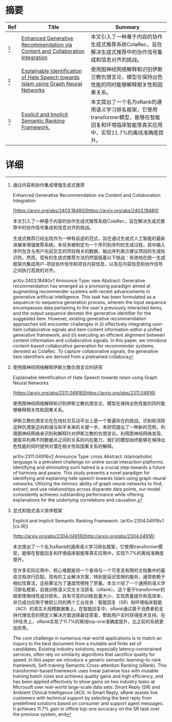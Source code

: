 # 摘要

| Ref | Title | Summary |
| --- | --- | --- |
| [^1] | [Enhanced Generative Recommendation via Content and Collaboration Integration](https://arxiv.org/abs/2403.18480) | 本文引入了一种基于内容的协作生成式推荐系统ColaRec，旨在解决生成式推荐中的协作信号集成和信息对齐的挑战。 |
| [^2] | [Explainable Identification of Hate Speech towards Islam using Graph Neural Networks](https://arxiv.org/abs/2311.04916) | 使用图神经网络解释和识别伊斯兰教仇恨言论，模型在保持出色性能的同时能够解释相关性和因果关系。 |
| [^3] | [Explicit and Implicit Semantic Ranking Framework.](http://arxiv.org/abs/2304.04918) | 本文提出了一个名为sRank的通用语义学习排名框架，它使用transformer模型，能够在智能回复和环境临床智能等真实应用中，实现11.7%的离线准确度提升。 |

# 详细

[^1]: 通过内容和协作集成增强生成式推荐

    Enhanced Generative Recommendation via Content and Collaboration Integration

    [https://arxiv.org/abs/2403.18480](https://arxiv.org/abs/2403.18480)

    本文引入了一种基于内容的协作生成式推荐系统ColaRec，旨在解决生成式推荐中的协作信号集成和信息对齐的挑战。

    

    生成式推荐已经出现作为一种有前途的范式，旨在通过生成式人工智能的最新进展来增强推荐系统。本任务被制定为一个序列到序列的生成过程，其中输入序列包含与用户先前交互的项目相关的数据，输出序列表示建议项目的生成标识符。然而，现有的生成式推荐方法仍然面临着以下挑战：有效地在统一生成框架内集成用户-项目协作信号和项目内容信息，以及在内容信息和协作信号之间执行高效的对齐。

    arXiv:2403.18480v1 Announce Type: new  Abstract: Generative recommendation has emerged as a promising paradigm aimed at augmenting recommender systems with recent advancements in generative artificial intelligence. This task has been formulated as a sequence-to-sequence generation process, wherein the input sequence encompasses data pertaining to the user's previously interacted items, and the output sequence denotes the generative identifier for the suggested item. However, existing generative recommendation approaches still encounter challenges in (i) effectively integrating user-item collaborative signals and item content information within a unified generative framework, and (ii) executing an efficient alignment between content information and collaborative signals.   In this paper, we introduce content-based collaborative generation for recommender systems, denoted as ColaRec. To capture collaborative signals, the generative item identifiers are derived from a pretrained collabora
    
[^2]: 使用图神经网络解释伊斯兰教仇恨言论的研究

    Explainable Identification of Hate Speech towards Islam using Graph Neural Networks

    [https://arxiv.org/abs/2311.04916](https://arxiv.org/abs/2311.04916)

    使用图神经网络解释和识别伊斯兰教仇恨言论，模型在保持出色性能的同时能够解释相关性和因果关系。

    

    伊斯兰教仇恨言论在在线社交互动平台上是一个普遍存在的挑战。识别和消除这种仇恨是迈向和谐与和平未来的关键一步。本研究提出了一种新的范例，利用图神经网络来识别和解释针对伊斯兰教的仇恨言论。利用图神经网络发现、提取并利用不同数据点之间的关系的内在能力，我们的模型始终能够在保持出色性能的同时提供对潜在相关性和因果关系的解释。

    arXiv:2311.04916v2 Announce Type: cross  Abstract: Islamophobic language is a prevalent challenge on online social interaction platforms. Identifying and eliminating such hatred is a crucial step towards a future of harmony and peace. This study presents a novel paradigm for identifying and explaining hate speech towards Islam using graph neural networks. Utilizing the intrinsic ability of graph neural networks to find, extract, and use relationships across disparate data points, our model consistently achieves outstanding performance while offering explanations for the underlying correlations and causation.
    
[^3]: 显式和隐式语义排序框架

    Explicit and Implicit Semantic Ranking Framework. (arXiv:2304.04918v1 [cs.IR])

    [http://arxiv.org/abs/2304.04918](http://arxiv.org/abs/2304.04918)

    本文提出了一个名为sRank的通用语义学习排名框架，它使用transformer模型，能够在智能回复和环境临床智能等真实应用中，实现11.7%的离线准确度提升。

    

    在许多实际应用中，核心难题是将一个查询与一个可变且有限的文档集中的最佳文档进行匹配。现有的工业解决方案，特别是延迟受限的服务，通常依赖于相似性算法，这些算法为了速度而牺牲了质量。本文介绍了一个通用的语义学习排名框架，自我训练语义交叉关注排名（sRank）。这个基于transformer的框架使用线性成对损失，具有可变的训练批量大小、实现质量提升和高效率，并已成功应用于微软公司的两个工业任务：智能回复（SR）和环境临床智能（ACI）的真实大规模数据集上。在智能回复中，$sRank$通过基于消费者和支持代理信息的预定义解决方案选择最佳答案，帮助用户实时获得技术支持。在SR任务上，$sRank$实现了11.7%的离线top-one准确度提升，比之前的系统更加优秀。

    The core challenge in numerous real-world applications is to match an inquiry to the best document from a mutable and finite set of candidates. Existing industry solutions, especially latency-constrained services, often rely on similarity algorithms that sacrifice quality for speed. In this paper we introduce a generic semantic learning-to-rank framework, Self-training Semantic Cross-attention Ranking (sRank). This transformer-based framework uses linear pairwise loss with mutable training batch sizes and achieves quality gains and high efficiency, and has been applied effectively to show gains on two industry tasks at Microsoft over real-world large-scale data sets: Smart Reply (SR) and Ambient Clinical Intelligence (ACI). In Smart Reply, $sRank$ assists live customers with technical support by selecting the best reply from predefined solutions based on consumer and support agent messages. It achieves 11.7% gain in offline top-one accuracy on the SR task over the previous system, and 
    


